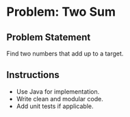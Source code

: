 # Problem: Two Sum

## Problem Statement

Find two numbers that add up to a target.

## Instructions

- Use Java for implementation.
- Write clean and modular code.
- Add unit tests if applicable.
